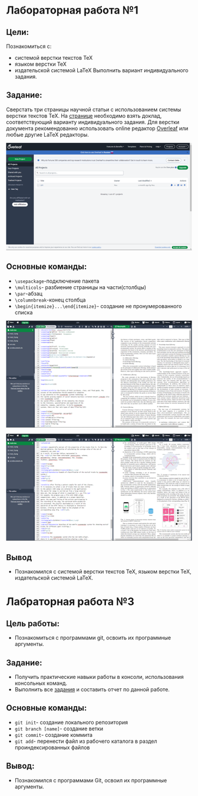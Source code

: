 # Лабораторная работа №1

## Цели:

Познакомиться с: 
* системой верстки текстов TeX 
* языком верстки TeX
* издательской системой LaTeX 
Выполнить вариант индивидуального задания.

## Задание:

Сверстать три страницы научной статьи с использованием системы верстки текстов TeX. На [странице](https://proc.ostis.net/proc/Proceedings%20OSTIS-2024.pdf) необходимо взять доклад, соответствующий варианту индивидуального задания.
Для верстки документа рекомендованно использовать online ­редактор [Overleaf](https://www.overleaf.com) или любые другие LaTeX редакторы.

![](./Photo/Overlief.png)

## Основные команды:

* `\usepackage`-подключение пакета
* `\multicols`- разбиение страницы на части(столбцы)
* `\par`-абзац
* `\columnbreak`-конец столбца
* `\begin{itemize}...\end{itemize}`- создание не пронумерованного списка

![](./Photo/LaTeX.png)

![](./Photo/LaTeX1.png)

## Вывод 

* Познакомился с системой верстки текстов TeX, языком верстки TeX, издательской системой LaTeX.

# Лабраторная работа №3

## Цель работы:
* Познакомиться с программами git, освоить их программные аргументы.

## Задание:

* Получить практические навыки работы в консоли, использования консольных команд.
* Выполнить все [задания](https://docs.google.com/document/d/1pkqZWOlte5j6PuPpz7w03tPkw64ctuUwELoI-qctYVQ/edit?tab=t.0) и составить отчет по данной работе.

## Основные команды:

* `git init`- создание локального репозитория
* `git branch [name]`- создание ветки
* `git commit`- создание коммита
* `git add`- перенести файл из рабочего каталога в раздел проиндексированных файлов

## Вывод:

* Познакомился с программами Git, освоил их программные аргументы.

